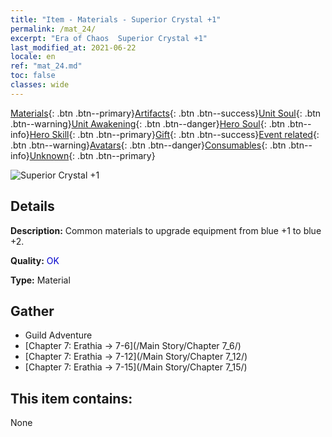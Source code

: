 ```yaml
---
title: "Item - Materials - Superior Crystal +1"
permalink: /mat_24/
excerpt: "Era of Chaos  Superior Crystal +1"
last_modified_at: 2021-06-22
locale: en
ref: "mat_24.md"
toc: false
classes: wide
---
```

 [Materials](/Items/){: .btn .btn--primary}[Artifacts](/Items/Artifacts/){: .btn .btn--success}[Unit Soul](/Items/UnitSoul/){: .btn .btn--warning}[Unit Awakening](/Items/UnitAwakening/){: .btn .btn--danger}[Hero Soul](/Items/HeroSoul/){: .btn .btn--info}[Hero Skill](/Items/HeroSkill/){: .btn .btn--primary}[Gift](/Items/Gift/){: .btn .btn--success}[Event related](/Items/Events/){: .btn .btn--warning}[Avatars](/Items/Avatars/){: .btn .btn--danger}[Consumables](/Items/Consumables/){: .btn .btn--info}[Unknown](/Items/Unknown/){: .btn .btn--primary}

 ![Superior Crystal +1](/images/t/i_cailiao_shuijing1.png)

## Details
 **Description:** Common materials to upgrade equipment from blue +1 to blue +2.

 **Quality:** <span style="color: #0000CD">OK</span>

 **Type:** Material

## Gather

*    Guild Adventure 
*    [Chapter 7: Erathia -> 7-6](/Main Story/Chapter 7_6/) 
*    [Chapter 7: Erathia -> 7-12](/Main Story/Chapter 7_12/) 
*    [Chapter 7: Erathia -> 7-15](/Main Story/Chapter 7_15/) 

## This item contains:

  None

